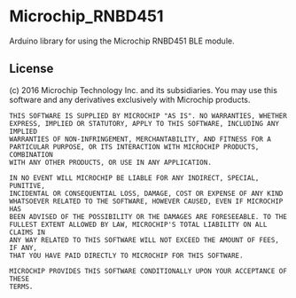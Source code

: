 # Microchip_RNBD451

Arduino library for using the Microchip RNBD451 BLE module.



## License

(c) 2016 Microchip Technology Inc. and its subsidiaries. You may use this
    software and any derivatives exclusively with Microchip products.

    THIS SOFTWARE IS SUPPLIED BY MICROCHIP "AS IS". NO WARRANTIES, WHETHER
    EXPRESS, IMPLIED OR STATUTORY, APPLY TO THIS SOFTWARE, INCLUDING ANY IMPLIED
    WARRANTIES OF NON-INFRINGEMENT, MERCHANTABILITY, AND FITNESS FOR A
    PARTICULAR PURPOSE, OR ITS INTERACTION WITH MICROCHIP PRODUCTS, COMBINATION
    WITH ANY OTHER PRODUCTS, OR USE IN ANY APPLICATION.

    IN NO EVENT WILL MICROCHIP BE LIABLE FOR ANY INDIRECT, SPECIAL, PUNITIVE,
    INCIDENTAL OR CONSEQUENTIAL LOSS, DAMAGE, COST OR EXPENSE OF ANY KIND
    WHATSOEVER RELATED TO THE SOFTWARE, HOWEVER CAUSED, EVEN IF MICROCHIP HAS
    BEEN ADVISED OF THE POSSIBILITY OR THE DAMAGES ARE FORESEEABLE. TO THE
    FULLEST EXTENT ALLOWED BY LAW, MICROCHIP'S TOTAL LIABILITY ON ALL CLAIMS IN
    ANY WAY RELATED TO THIS SOFTWARE WILL NOT EXCEED THE AMOUNT OF FEES, IF ANY,
    THAT YOU HAVE PAID DIRECTLY TO MICROCHIP FOR THIS SOFTWARE.

    MICROCHIP PROVIDES THIS SOFTWARE CONDITIONALLY UPON YOUR ACCEPTANCE OF THESE
    TERMS.


